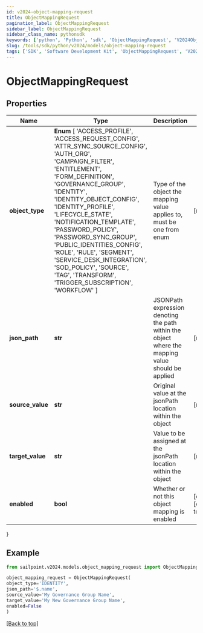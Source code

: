 ```yaml
---
id: v2024-object-mapping-request
title: ObjectMappingRequest
pagination_label: ObjectMappingRequest
sidebar_label: ObjectMappingRequest
sidebar_class_name: pythonsdk
keywords: ['python', 'Python', 'sdk', 'ObjectMappingRequest', 'V2024ObjectMappingRequest'] 
slug: /tools/sdk/python/v2024/models/object-mapping-request
tags: ['SDK', 'Software Development Kit', 'ObjectMappingRequest', 'V2024ObjectMappingRequest']
---
```


# ObjectMappingRequest


## Properties

Name | Type | Description | Notes
------------ | ------------- | ------------- | -------------
**object_type** |  **Enum** [  'ACCESS_PROFILE',    'ACCESS_REQUEST_CONFIG',    'ATTR_SYNC_SOURCE_CONFIG',    'AUTH_ORG',    'CAMPAIGN_FILTER',    'ENTITLEMENT',    'FORM_DEFINITION',    'GOVERNANCE_GROUP',    'IDENTITY',    'IDENTITY_OBJECT_CONFIG',    'IDENTITY_PROFILE',    'LIFECYCLE_STATE',    'NOTIFICATION_TEMPLATE',    'PASSWORD_POLICY',    'PASSWORD_SYNC_GROUP',    'PUBLIC_IDENTITIES_CONFIG',    'ROLE',    'RULE',    'SEGMENT',    'SERVICE_DESK_INTEGRATION',    'SOD_POLICY',    'SOURCE',    'TAG',    'TRANSFORM',    'TRIGGER_SUBSCRIPTION',    'WORKFLOW' ] | Type of the object the mapping value applies to, must be one from enum | [required]
**json_path** | **str** | JSONPath expression denoting the path within the object where the mapping value should be applied | [required]
**source_value** | **str** | Original value at the jsonPath location within the object | [required]
**target_value** | **str** | Value to be assigned at the jsonPath location within the object | [required]
**enabled** | **bool** | Whether or not this object mapping is enabled | [optional] [default to False]
}

## Example

```python
from sailpoint.v2024.models.object_mapping_request import ObjectMappingRequest

object_mapping_request = ObjectMappingRequest(
object_type='IDENTITY',
json_path='$.name',
source_value='My Governance Group Name',
target_value='My New Governance Group Name',
enabled=False
)

```
[[Back to top]](#) 


